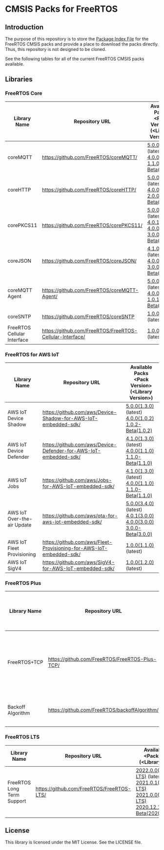 # CMSIS Packs for FreeRTOS

## Introduction

The purpose of this repository is to store the [Package Index File][a1] for the FreeRTOS CMSIS packs and provide a place to download the packs directly. Thus, this repository is not designed to be cloned.

See the following tables for all of the current FreeRTOS CMSIS packs available.

[a1]: https://arm-software.github.io/CMSIS_5/Pack/html/packIndexFile.html

## Libraries

### FreeRTOS Core
| Library Name                | Repository URL                                                     | Available Packs<br>\<Pack Version\>(\<Library Version\>)|
|-----------------------------|--------------------------------------------------------------------|---------------------------------------------------------|
| coreMQTT                    | https://github.com/FreeRTOS/coreMQTT/                              |[5.0.0(2.1.1)](https://d1pm0k3vkcievw.cloudfront.net/AWS.coreMQTT.5.0.0.pack) (latest)<br>[4.0.0(1.1.0)](https://d1pm0k3vkcievw.cloudfront.net/AWS.coreMQTT.4.0.0.pack) <br>[1.1.0-Beta(1.1.0)](https://d1pm0k3vkcievw.cloudfront.net/AWS.coreMQTT.1.1.0-Beta.pack)|
| coreHTTP                    | https://github.com/FreeRTOS/coreHTTP/                              |[5.0.0(3.0.0)](https://d1pm0k3vkcievw.cloudfront.net/AWS.coreHTTP.5.0.0.pack) (latest)<br>[4.0.0(2.0.0)](https://d1pm0k3vkcievw.cloudfront.net/AWS.coreHTTP.4.0.0.pack) <br>[2.0.0-Beta(2.0.0)](https://d1pm0k3vkcievw.cloudfront.net/AWS.coreHTTP.2.0.0-Beta.pack)|
| corePKCS11                  | https://github.com/FreeRTOS/corePKCS11/                            |[5.0.0(3.5.0)](https://d1pm0k3vkcievw.cloudfront.net/AWS.corePKCS11.5.0.0.pack) (latest)<br>[4.0.1(3.0.1)](https://d1pm0k3vkcievw.cloudfront.net/AWS.corePKCS11.4.0.1.pack) <br>[4.0.0(3.0.1)](https://d1pm0k3vkcievw.cloudfront.net/AWS.corePKCS11.4.0.0.pack)<br>[3.0.0-Beta(3.0.0)](https://d1pm0k3vkcievw.cloudfront.net/AWS.corePKCS11.3.0.0-Beta.pack)|
| coreJSON                    | https://github.com/FreeRTOS/coreJSON/                              |[4.1.0(3.2.0)](https://d1pm0k3vkcievw.cloudfront.net/AWS.coreJSON.4.1.0.pack) (latest)<br>[4.0.0(3.0.0)](https://d1pm0k3vkcievw.cloudfront.net/AWS.coreJSON.4.0.0.pack) <br>[3.0.0-Beta(3.0.0)](https://d1pm0k3vkcievw.cloudfront.net/AWS.coreJSON.3.0.0-Beta.pack)|
| coreMQTT Agent              | https://github.com/FreeRTOS/coreMQTT-Agent/                        |[5.0.0(1.2.0)](https://d1pm0k3vkcievw.cloudfront.net/AWS.coreMQTT_Agent.5.0.0.pack) (latest)<br>[4.0.0(1.1.0)](https://d1pm0k3vkcievw.cloudfront.net/AWS.coreMQTT_Agent.4.0.0.pack) <br>[1.0.1-Beta(1.0.0)](https://d1pm0k3vkcievw.cloudfront.net/AWS.coreMQTT_Agent.1.0.1-Beta.pack)|
| coreSNTP                    | https://github.com/FreeRTOS/coreSNTP                               |[1.0.0(1.2.0)](https://d1pm0k3vkcievw.cloudfront.net/AWS.coreSNTP.1.0.0.pack) (latest)<br>|
| FreeRTOS Cellular Interface | https://github.com/FreeRTOS/FreeRTOS-Cellular-Interface/           |[1.0.0(1.3.0)](https://d1pm0k3vkcievw.cloudfront.net/AWS.FreeRTOS_Cellular_Interface.1.0.0.pack) (latest)<br>|

### FreeRTOS for AWS IoT
| Library Name                | Repository URL                                                      | Available Packs<br>\<Pack Version\>(\<Library Version\>)|
|-----------------------------|---------------------------------------------------------------------|---------------------------------------------------------|
| AWS IoT Device Shadow       | https://github.com/aws/Device-Shadow-for-AWS-IoT-embedded-sdk/      |[5.0.0(1.3.0)](https://d1pm0k3vkcievw.cloudfront.net/AWS.AWS_IoT_Device_Shadow.5.0.0.pack) (latest)<br>[4.0.0(1.0.2)](https://d1pm0k3vkcievw.cloudfront.net/AWS.AWS_IoT_Device_Shadow.4.0.0.pack) <br>[1.0.2-Beta(1.0.2)](https://d1pm0k3vkcievw.cloudfront.net/AWS.AWS_IoT_Device_Shadow.1.0.2-Beta.pack)|
| AWS IoT Device Defender     | https://github.com/aws/Device-Defender-for-AWS-IoT-embedded-sdk/    |[4.1.0(1.3.0)](https://d1pm0k3vkcievw.cloudfront.net/AWS.AWS_IoT_Device_Defender.4.1.0.pack) (latest)<br>[4.0.0(1.1.0)](https://d1pm0k3vkcievw.cloudfront.net/AWS.AWS_IoT_Device_Defender.4.0.0.pack) <br>[1.1.0-Beta(1.1.0)](https://d1pm0k3vkcievw.cloudfront.net/AWS.AWS_IoT_Device_Defender.1.1.0-Beta.pack)|
| AWS IoT Jobs                | https://github.com/aws/Jobs-for-AWS-IoT-embedded-sdk/               |[4.1.0(1.3.0)](https://d1pm0k3vkcievw.cloudfront.net/AWS.AWS_IoT_Jobs.4.1.0.pack) (latest)<br>[4.0.0(1.1.0)](https://d1pm0k3vkcievw.cloudfront.net/AWS.AWS_IoT_Jobs.4.0.0.pack) <br>[1.1.0-Beta(1.1.0)](https://d1pm0k3vkcievw.cloudfront.net/AWS.AWS_IoT_Jobs.1.1.0-Beta.pack)|
| AWS IoT Over-the-air Update | https://github.com/aws/ota-for-aws-iot-embedded-sdk/                |[5.0.0(3.4.0)](https://d1pm0k3vkcievw.cloudfront.net/AWS.AWS_IoT_Over-the-air_Update.5.0.0.pack) (latest)<br>[4.0.1(3.0.0)](https://d1pm0k3vkcievw.cloudfront.net/AWS.AWS_IoT_Over-the-air_Update.4.0.1.pack) <br>[4.0.0(3.0.0)](https://d1pm0k3vkcievw.cloudfront.net/AWS.AWS_IoT_Over-the-air_Update.4.0.0.pack)<br>[3.0.0-Beta(3.0.0)](https://d1pm0k3vkcievw.cloudfront.net/AWS.AWS_IoT_Over-the-air_Update.3.0.0-Beta.pack)|
| AWS IoT Fleet Provisioning  | https://github.com/aws/Fleet-Provisioning-for-AWS-IoT-embedded-sdk/ |[1.0.0(1.1.0)](https://d1pm0k3vkcievw.cloudfront.net/AWS.AWS_IoT_Fleet_Provisioning.1.0.0.pack) (latest)<br>|
| AWS IoT SigV4               | https://github.com/aws/SigV4-for-AWS-IoT-embedded-sdk/              |[1.0.0(1.2.0)](https://d1pm0k3vkcievw.cloudfront.net/AWS.AWS_IoT_SigV4.1.0.0.pack) (latest)<br>|

### FreeRTOS Plus
| Library Name                | Repository URL                                                     | Available Packs<br>\<Pack Version\>(\<Library Version\>)|
|-----------------------------|--------------------------------------------------------------------|-------------------------------------------------------|
| FreeRTOS+TCP                | https://github.com/FreeRTOS/FreeRTOS-Plus-TCP/                     |[5.0.0(3.1.0)](https://d1pm0k3vkcievw.cloudfront.net/AWS.FreeRTOS-Plus-TCP.5.0.0.pack) (latest)<br> [4.0.1(2.3.2-LTS-Patch-2)](https://d1pm0k3vkcievw.cloudfront.net/AWS.FreeRTOS-Plus-TCP.4.0.1.pack) <br>[4.0.0(2.3.2-LTS-Patch-2)](https://d1pm0k3vkcievw.cloudfront.net/AWS.FreeRTOS-Plus-TCP.4.0.0.pack)<br>[2.3.2-Beta(2.3.2)](https://d1pm0k3vkcievw.cloudfront.net/AWS.FreeRTOS-Plus-TCP.2.3.2-Beta.pack)
| Backoff Algorithm           | https://github.com/FreeRTOS/backoffAlgorithm/                      |[4.1.0(1.3.0)](https://d1pm0k3vkcievw.cloudfront.net/AWS.backoffAlgorithm.4.1.0.pack) (latest)<br> [4.0.0(1.0.0)](https://d1pm0k3vkcievw.cloudfront.net/AWS.backoffAlgorithm.4.0.0.pack) <br>[1.0.0-Beta(1.0.0)](https://d1pm0k3vkcievw.cloudfront.net/AWS.backoffAlgorithm.1.0.0-Beta.pack)|

### FreeRTOS LTS
| Library Name                | Repository URL                                                     | Available Packs<br>\<Pack Version\>(\<Library Version\>)|
|-----------------------------|--------------------------------------------------------------------|---------------------------------------------------------|
| FreeRTOS Long Term Support  | https://github.com/FreeRTOS/FreeRTOS-LTS/                          |[2022.0.0(202210.01-LTS)](https://d1pm0k3vkcievw.cloudfront.net/AWS.FreeRTOS_LTS.2022.0.0.pack) (latest)<br> [2021.0.1(202012.04-LTS)](https://d1pm0k3vkcievw.cloudfront.net/AWS.FreeRTOS_LTS.2021.0.1.pack) <br>[2021.0.0(202012.04-LTS)](https://d1pm0k3vkcievw.cloudfront.net/AWS.FreeRTOS_LTS.2021.0.0.pack)<br>[2020.12.1-Beta(202012.01-LTS)](https://d1pm0k3vkcievw.cloudfront.net/AWS.FreeRTOS_LTS.2020.12.1-Beta.pack)|

## License

This library is licensed under the MIT License. See the LICENSE file.
